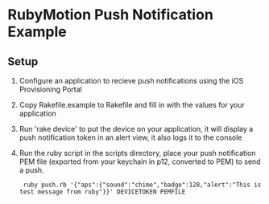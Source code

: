 RubyMotion Push Notification Example
===================

Setup
-----

1. Configure an application to recieve push notifications using the iOS Provisioning Portal
2. Copy Rakefile.example to Rakefile and fill in with the values for your application
3. Run 'rake device' to put the device on your application, it will display a push notification token in an alert view, it also logs it to the console
4. Run the ruby script in the scripts directory, place your push notification PEM file (exported from your keychain in p12, converted to PEM) to send a push.

        ruby push.rb '{"aps":{"sound":"chime","badge":128,"alert":"This is test message from ruby"}}' DEVICETOKEN PEMFILE